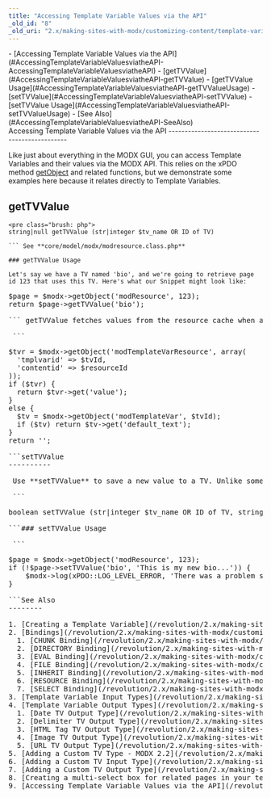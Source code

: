 ```yaml
---
title: "Accessing Template Variable Values via the API"
_old_id: "8"
_old_uri: "2.x/making-sites-with-modx/customizing-content/template-variables/accessing-template-variable-values-via-the-api"
---
```


<div>- [Accessing Template Variable Values via the API](#AccessingTemplateVariableValuesviatheAPI-AccessingTemplateVariableValuesviatheAPI)
- [getTVValue](#AccessingTemplateVariableValuesviatheAPI-getTVValue)
  - [getTVValue Usage](#AccessingTemplateVariableValuesviatheAPI-getTVValueUsage)
- [setTVValue](#AccessingTemplateVariableValuesviatheAPI-setTVValue)
  - [setTVValue Usage](#AccessingTemplateVariableValuesviatheAPI-setTVValueUsage)
- [See Also](#AccessingTemplateVariableValuesviatheAPI-SeeAlso)
 
</div>Accessing Template Variable Values via the API
----------------------------------------------

 Like just about everything in the MODX GUI, you can access Template Variables and their values via the MODX API. This relies on the xPDO method [getObject](/xpdo/2.x/class-reference/xpdo/xpdo.getobject "xPDO.getObject") and related functions, but we demonstrate some examples here because it relates directly to Template Variables.

getTVValue
----------

 ```
<pre class="brush: php">
string|null getTVValue (str|integer $tv_name OR ID of TV)

``` See **core/model/modx/modresource.class.php**

### getTVValue Usage

 Let's say we have a TV named 'bio', and we're going to retrieve page id 123 that uses this TV. Here's what our Snippet might look like:

 ```
<pre class="brush: php">
$page = $modx->getObject('modResource', 123);
return $page->getTVValue('bio');

``` getTVValue fetches values from the resource cache when available. These caches are normally cleared when saving a resource, however if you are updating TV values using the setTVValue method below, these values will not be reflected directly because of the cache. If you absolutely need the latest data, you could bypass the cache by going straight for the data and using getObject to get the TV value record.

 ```
<pre class="brush: php">
$tvr = $modx->getObject('modTemplateVarResource', array(
  'tmplvarid' => $tvId,
  'contentid' => $resourceId
));
if ($tvr) {
  return $tvr->get('value');
}
else {
  $tv = $modx->getObject('modTemplateVar', $tvId);
  if ($tv) return $tv->get('default_text');
}
return '';

```setTVValue
----------

 Use **setTVValue** to save a new value to a TV. Unlike some other xPDO API methods, this method stores values to the database immediately, so you do not need to invoke a separate call to a **save()** method. This method does not clear the resource cache.

 ```
<pre class="brush: php">
boolean setTVValue (str|integer $tv_name OR ID of TV, string $value)

```### setTVValue Usage

 ```
<pre class="brush: php">
$page = $modx->getObject('modResource', 123);
if (!$page->setTVValue('bio', 'This is my new bio...')) {
    $modx->log(xPDO::LOG_LEVEL_ERROR, 'There was a problem saving your TV...');
}

```See Also
--------

1. [Creating a Template Variable](/revolution/2.x/making-sites-with-modx/customizing-content/template-variables/creating-a-template-variable)
2. [Bindings](/revolution/2.x/making-sites-with-modx/customizing-content/template-variables/bindings)
  1. [CHUNK Binding](/revolution/2.x/making-sites-with-modx/customizing-content/template-variables/bindings/chunk-binding)
  2. [DIRECTORY Binding](/revolution/2.x/making-sites-with-modx/customizing-content/template-variables/bindings/directory-binding)
  3. [EVAL Binding](/revolution/2.x/making-sites-with-modx/customizing-content/template-variables/bindings/eval-binding)
  4. [FILE Binding](/revolution/2.x/making-sites-with-modx/customizing-content/template-variables/bindings/file-binding)
  5. [INHERIT Binding](/revolution/2.x/making-sites-with-modx/customizing-content/template-variables/bindings/inherit-binding)
  6. [RESOURCE Binding](/revolution/2.x/making-sites-with-modx/customizing-content/template-variables/bindings/resource-binding)
  7. [SELECT Binding](/revolution/2.x/making-sites-with-modx/customizing-content/template-variables/bindings/select-binding)
3. [Template Variable Input Types](/revolution/2.x/making-sites-with-modx/customizing-content/template-variables/template-variable-input-types)
4. [Template Variable Output Types](/revolution/2.x/making-sites-with-modx/customizing-content/template-variables/template-variable-output-types)
  1. [Date TV Output Type](/revolution/2.x/making-sites-with-modx/customizing-content/template-variables/template-variable-output-types/date-tv-output-type)
  2. [Delimiter TV Output Type](/revolution/2.x/making-sites-with-modx/customizing-content/template-variables/template-variable-output-types/delimiter-tv-output-type)
  3. [HTML Tag TV Output Type](/revolution/2.x/making-sites-with-modx/customizing-content/template-variables/template-variable-output-types/html-tag-tv-output-type)
  4. [Image TV Output Type](/revolution/2.x/making-sites-with-modx/customizing-content/template-variables/template-variable-output-types/image-tv-output-type)
  5. [URL TV Output Type](/revolution/2.x/making-sites-with-modx/customizing-content/template-variables/template-variable-output-types/url-tv-output-type)
5. [Adding a Custom TV Type - MODX 2.2](/revolution/2.x/making-sites-with-modx/customizing-content/template-variables/adding-a-custom-tv-type-modx-2.2)
6. [Adding a Custom TV Input Type](/revolution/2.x/making-sites-with-modx/customizing-content/template-variables/adding-a-custom-tv-input-type)
7. [Adding a Custom TV Output Type](/revolution/2.x/making-sites-with-modx/customizing-content/template-variables/adding-a-custom-tv-output-type)
8. [Creating a multi-select box for related pages in your template](/revolution/2.x/making-sites-with-modx/customizing-content/template-variables/creating-a-multi-select-box-for-related-pages-in-your-template)
9. [Accessing Template Variable Values via the API](/revolution/2.x/making-sites-with-modx/customizing-content/template-variables/accessing-template-variable-values-via-the-api)
